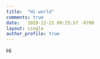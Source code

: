 ```yaml
---
title:  "Hi world"
comments: true
date:   2020-12-21 09:25:57 -0700
layout: single
author_profile: true
---
```


Hi

